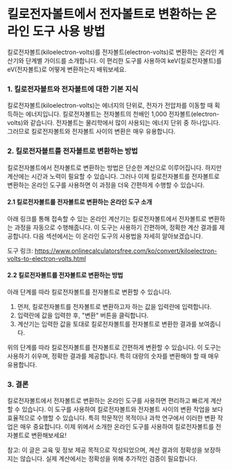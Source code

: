 킬로전자볼트에서 전자볼트로 변환하는 온라인 도구 사용 방법
================================

킬로전자볼트(kiloelectron-volts)를 전자볼트(electron-volts)로 변환하는 온라인 계산기와 단계별 가이드를 소개합니다. 이 편리한 도구를 사용하여 keV(킬로전자볼트)를 eV(전자볼트)로 어떻게 변환하는지 배워보세요.

### 1. 킬로전자볼트와 전자볼트에 대한 기본 지식

킬로전자볼트(kiloelectron-volts)는 에너지의 단위로, 전자가 전압차를 이동할 때 획득하는 에너지입니다. 킬로전자볼트는 전자볼트의 천배인 1,000 전자볼트(electron-volts)와 같습니다. 전자볼트는 물리학에서 많이 사용되는 에너지 단위 중 하나입니다. 그러므로 킬로전자볼트와 전자볼트 사이의 변환은 매우 유용합니다.

### 2. 킬로전자볼트를 전자볼트로 변환하는 방법

킬로전자볼트에서 전자볼트로 변환하는 방법은 단순한 계산으로 이루어집니다. 하지만 계산에는 시간과 노력이 필요할 수 있습니다. 그러나 이제 킬로전자볼트를 전자볼트로 변환하는 온라인 도구를 사용하면 이 과정을 더욱 간편하게 수행할 수 있습니다.

#### 2.1 킬로전자볼트를 전자볼트로 변환하는 온라인 도구 소개

아래 링크를 통해 접속할 수 있는 온라인 계산기는 킬로전자볼트에서 전자볼트로 변환하는 과정을 자동으로 수행해줍니다. 이 도구는 사용하기 간편하며, 정확한 계산 결과를 제공합니다. 다음 섹션에서는 이 온라인 도구의 사용법을 자세히 알아보겠습니다.

도구 링크: <https://www.onlinecalculatorsfree.com/ko/convert/kiloelectron-volts-to-electron-volts.html>

#### 2.2 킬로전자볼트를 전자볼트로 변환하는 방법

아래 단계를 따라 킬로전자볼트를 전자볼트로 변환할 수 있습니다.

1. 먼저, 킬로전자볼트를 전자볼트로 변환하고자 하는 값을 입력란에 입력합니다.
2. 입력란에 값을 입력한 후, "변환" 버튼을 클릭합니다.
3. 계산기는 입력한 값을 토대로 킬로전자볼트를 전자볼트로 변환한 결과를 보여줍니다.

위의 단계를 따라 킬로전자볼트를 전자볼트로 간편하게 변환할 수 있습니다. 이 도구는 사용하기 쉬우며, 정확한 결과를 제공합니다. 특히 대량의 숫자를 변환해야 할 때 매우 유용합니다.

### 3. 결론

킬로전자볼트에서 전자볼트로 변환하는 온라인 도구를 사용하면 편리하고 빠르게 계산할 수 있습니다. 이 도구를 사용하여 킬로전자볼트와 전자볼트 사이의 변환 작업을 보다 효율적으로 수행할 수 있습니다. 특히 학문적인 목적이나 과학 연구에서 이러한 변환 작업은 매우 중요합니다. 이제 위에서 소개한 온라인 도구를 사용하여 킬로전자볼트를 전자볼트로 변환해보세요!

참고: 이 글은 교육 및 정보 제공 목적으로 작성되었으며, 계산 결과의 정확성을 보장하지는 않습니다. 실제 계산에서는 정확성을 위해 추가적인 검증이 필요합니다.